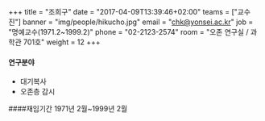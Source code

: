 +++
title = "조희구"
date = "2017-04-09T13:39:46+02:00"
teams = ["교수진"]
banner = "img/people/hikucho.jpg"
email = "chk@yonsei.ac.kr"
job = "명예교수(1971.2~1999.2)"
phone = "02-2123-2574"
room = "오존 연구실 / 과학관 701호"
weight = 12
+++

#### 연구분야
+ 대기복사
+ 오존층 감시

####재임기간
1971년 2월~1999년 2월